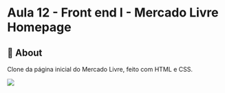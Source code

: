 # Aula 12 - Front end I - Mercado Livre Homepage

## 📖 About

Clone da página inicial do Mercado Livre, feito com HTML e CSS.

<img src="https://ik.imagekit.io/danmartins/print-ml_RRA_74KU7.PNG?updatedAt=1631066184598"/>
